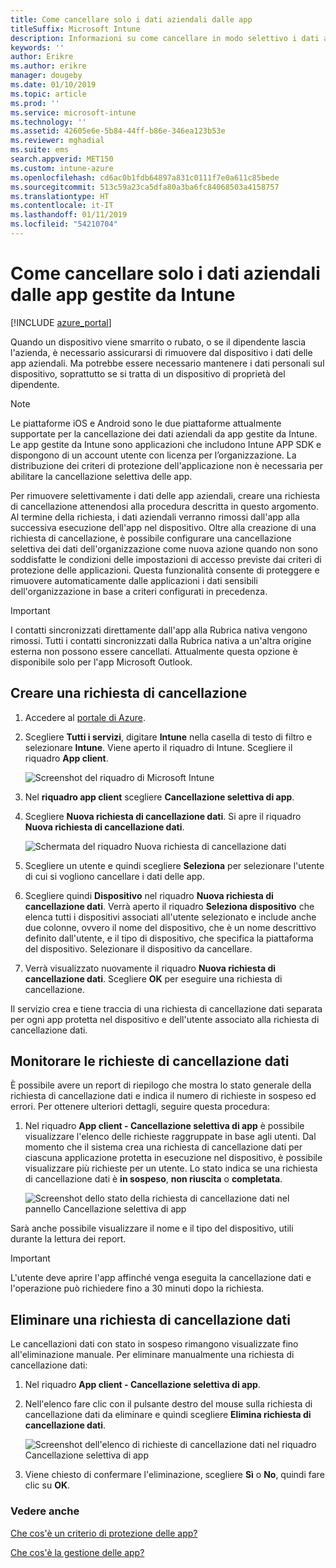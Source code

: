 ```yaml
---
title: Come cancellare solo i dati aziendali dalle app
titleSuffix: Microsoft Intune
description: Informazioni su come cancellare in modo selettivo i dati aziendali dalle app gestite da Intune con Microsoft Intune.
keywords: ''
author: Erikre
ms.author: erikre
manager: dougeby
ms.date: 01/10/2019
ms.topic: article
ms.prod: ''
ms.service: microsoft-intune
ms.technology: ''
ms.assetid: 42605e6e-5b84-44ff-b86e-346ea123b53e
ms.reviewer: mghadial
ms.suite: ems
search.appverid: MET150
ms.custom: intune-azure
ms.openlocfilehash: cd6ac0b1fdb64897a831c0111f7e0a611c85bede
ms.sourcegitcommit: 513c59a23ca5dfa80a3ba6fc84068503a4158757
ms.translationtype: HT
ms.contentlocale: it-IT
ms.lasthandoff: 01/11/2019
ms.locfileid: "54210704"
---
```

# <a name="how-to-wipe-only-corporate-data-from-intune-managed-apps"></a>Come cancellare solo i dati aziendali dalle app gestite da Intune

[!INCLUDE [azure_portal](./includes/azure_portal.md)]

Quando un dispositivo viene smarrito o rubato, o se il dipendente lascia l'azienda, è necessario assicurarsi di rimuovere dal dispositivo i dati delle app aziendali. Ma potrebbe essere necessario mantenere i dati personali sul dispositivo, soprattutto se si tratta di un dispositivo di proprietà del dipendente.

>[!NOTE]
> Le piattaforme iOS e Android sono le due piattaforme attualmente supportate per la cancellazione dei dati aziendali da app gestite da Intune. Le app gestite da Intune sono applicazioni che includono Intune APP SDK e dispongono di un account utente con licenza per l’organizzazione. La distribuzione dei criteri di protezione dell'applicazione non è necessaria per abilitare la cancellazione selettiva delle app.

Per rimuovere selettivamente i dati delle app aziendali, creare una richiesta di cancellazione attenendosi alla procedura descritta in questo argomento. Al termine della richiesta, i dati aziendali verranno rimossi dall'app alla successiva esecuzione dell'app nel dispositivo. Oltre alla creazione di una richiesta di cancellazione, è possibile configurare una cancellazione selettiva dei dati dell'organizzazione come nuova azione quando non sono soddisfatte le condizioni delle impostazioni di accesso previste dai criteri di protezione delle applicazioni. Questa funzionalità consente di proteggere e rimuovere automaticamente dalle applicazioni i dati sensibili dell'organizzazione in base a criteri configurati in precedenza.

>[!IMPORTANT]
> I contatti sincronizzati direttamente dall'app alla Rubrica nativa vengono rimossi. Tutti i contatti sincronizzati dalla Rubrica nativa a un'altra origine esterna non possono essere cancellati. Attualmente questa opzione è disponibile solo per l'app Microsoft Outlook.

## <a name="create-a-wipe-request"></a>Creare una richiesta di cancellazione

1.  Accedere al [portale di Azure](https://portal.azure.com).

2.  Scegliere **Tutti i servizi**, digitare **Intune** nella casella di testo di filtro e selezionare **Intune**. Viene aperto il riquadro di Intune. Scegliere il riquadro **App client**.

    ![Screenshot del riquadro di Microsoft Intune](./media/apps-selective-wipe01.png)

3.  Nel **riquadro app client** scegliere **Cancellazione selettiva di app**.

4.  Scegliere **Nuova richiesta di cancellazione dati**. Si apre il riquadro **Nuova richiesta di cancellazione dati**.

    ![Schermata del riquadro Nuova richiesta di cancellazione dati](./media/AzurePortal_MAM_NewWipeRequest.png)

5.  Scegliere un utente e quindi scegliere **Seleziona** per selezionare l'utente di cui si vogliono cancellare i dati delle app.

6.  Scegliere quindi **Dispositivo** nel riquadro **Nuova richiesta di cancellazione dati**. Verrà aperto il riquadro **Seleziona dispositivo** che elenca tutti i dispositivi associati all'utente selezionato e include anche due colonne, ovvero il nome del dispositivo, che è un nome descrittivo definito dall'utente, e il tipo di dispositivo, che specifica la piattaforma del dispositivo. Selezionare il dispositivo da cancellare.

7.  Verrà visualizzato nuovamente il riquadro **Nuova richiesta di cancellazione dati**. Scegliere **OK** per eseguire una richiesta di cancellazione.

Il servizio crea e tiene traccia di una richiesta di cancellazione dati separata per ogni app protetta nel dispositivo e dell'utente associato alla richiesta di cancellazione dati.

## <a name="monitor-your-wipe-requests"></a>Monitorare le richieste di cancellazione dati

È possibile avere un report di riepilogo che mostra lo stato generale della richiesta di cancellazione dati e indica il numero di richieste in sospeso ed errori. Per ottenere ulteriori dettagli, seguire questa procedura:

1.  Nel riquadro **App client - Cancellazione selettiva di app** è possibile visualizzare l'elenco delle richieste raggruppate in base agli utenti. Dal momento che il sistema crea una richiesta di cancellazione dati per ciascuna applicazione protetta in esecuzione nel dispositivo, è possibile visualizzare più richieste per un utente. Lo stato indica se una richiesta di cancellazione dati è **in sospeso**, **non riuscita** o **completata**.

    ![Screenshot dello stato della richiesta di cancellazione dati nel pannello Cancellazione selettiva di app](./media/wipe-request-status-1.png)

Sarà anche possibile visualizzare il nome e il tipo del dispositivo, utili durante la lettura dei report.

>[!IMPORTANT]
> L'utente deve aprire l'app affinché venga eseguita la cancellazione dati e l'operazione può richiedere fino a 30 minuti dopo la richiesta.

## <a name="delete-a-wipe-request"></a>Eliminare una richiesta di cancellazione dati

Le cancellazioni dati con stato in sospeso rimangono visualizzate fino all'eliminazione manuale. Per eliminare manualmente una richiesta di cancellazione dati:

1.  Nel riquadro **App client - Cancellazione selettiva di app**.

2.  Nell'elenco fare clic con il pulsante destro del mouse sulla richiesta di cancellazione dati da eliminare e quindi scegliere **Elimina richiesta di cancellazione dati**.

    ![Screenshot dell'elenco di richieste di cancellazione dati nel riquadro Cancellazione selettiva di app](./media/delete-wipe-request.png)

3.  Viene chiesto di confermare l'eliminazione, scegliere **Sì** o **No**, quindi fare clic su **OK**.

### <a name="see-also"></a>Vedere anche
[Che cos'è un criterio di protezione delle app?](app-protection-policy.md)

[Che cos'è la gestione delle app?](app-management.md)
